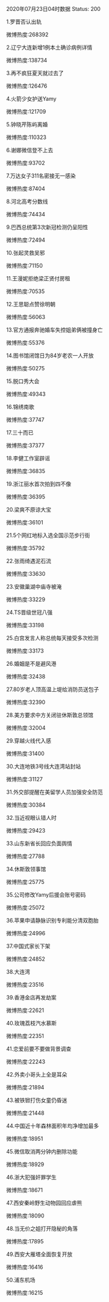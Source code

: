 2020年07月23日04时数据
Status: 200

1.罗晋否认出轨

微博热度:268392

2.辽宁大连新增1例本土确诊病例详情

微博热度:138734

3.再不疯狂夏天就过去了

微博热度:126476

4.火箭少女护送Yamy

微博热度:121709

5.钟晓芹陈屿离婚

微博热度:110323

6.谢娜微信登不上去

微博热度:93702

7.万达女子311名密接无一感染

微博热度:87404

8.河北高考分数线

微博热度:74434

9.巴西总统第3次新冠检测仍呈阳性

微博热度:72494

10.张起灵救吴邪

微博热度:71150

11.王漫妮拒绝梁正贤付房租

微博热度:70535

12.王思聪点赞徐明朝

微博热度:56063

13.官方通报奔驰婚车失控姐弟俩被撞身亡

微博热度:55376

14.图书馆闭馆日为84岁老农一人开放

微博热度:50275

15.脱口秀大会

微博热度:49343

16.锦绣南歌

微博热度:37747

17.三十而已

微博热度:37377

18.李健工作室辟谣

微博热度:36835

19.浙江丽水首次拍到四不像

微博热度:36395

20.梁爽不原谅大宝

微博热度:36101

21.5个网红地标入选全国示范步行街

微博热度:35792

22.张雨绮遇泥石流

微博热度:33630

23.安徽巢湖中庙寺被淹

微博热度:33229

24.TS晋级世冠八强

微博热度:33198

25.白宫发言人称总统每天接受多次检测

微博热度:33173

26.婚姻是不是避风港

微博热度:32438

27.80岁老人顶高温上堤给消防员送包子

微博热度:32390

28.美方要求中方关闭驻休斯敦总领馆

微博热度:32004

29.穿越火线代入感

微博热度:31400

30.大连地铁3号线大连湾站封站

微博热度:31127

31.外交部提醒在美留学人员加强安全防范

微博热度:30384

32.当近视眼认错人时

微博热度:29423

33.山东新省长回应负面舆情

微博热度:27788

34.休斯敦领事馆

微博热度:25775

35.公司修改Yamy后援会账号密码

微博热度:25072

36.苹果申请静脉识别专利能分清双胞胎

微博热度:24996

37.中国式家长下架

微博热度:24852

38.大连湾

微博热度:23516

39.香港金店再发劫案

微博热度:22621

40.玫瑰荔枝汽水慕斯

微博热度:22351

41.恋爱前要不要做背景调查

微博热度:22243

42.外卖小哥头上全是耳朵

微博热度:21894

43.被铁锨打伤女童仍昏迷

微博热度:21448

44.中国近十年森林面积年均净增加最多

微博热度:18951

45.微信取消两分钟内删除功能

微博热度:18929

46.浙大犯强奸罪学生

微博热度:18671

47.西安秦岭野生动物园回应虐熊

微博热度:18090

48.当无价之姐打开隐秘的角落

微博热度:17895

49.西安大雁塔全面恢复开放

微博热度:16416

50.浦东机场

微博热度:16215

